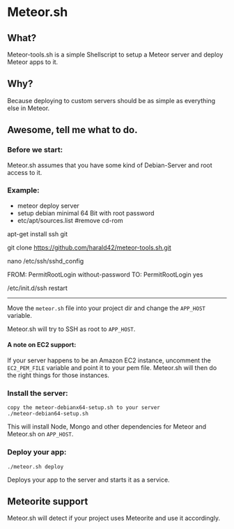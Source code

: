 # Meteor.sh

## What?

Meteor-tools.sh is a simple Shellscript to setup a Meteor server and deploy Meteor apps to it.

## Why?

Because deploying to custom servers should be as simple as everything else in Meteor.

## Awesome, tell me what to do.

### Before we start:

Meteor.sh assumes that you have some kind of Debian-Server and root access to it.

### Example:

* meteor deploy server
* setup debian minimal 64 Bit with root password
* etc/apt/sources.list  #remove cd-rom

apt-get install ssh git

git clone https://github.com/harald42/meteor-tools.sh.git

nano /etc/ssh/sshd_config

FROM:
PermitRootLogin without-password
TO:
PermitRootLogin yes

/etc/init.d/ssh restart

--------------------------------

Move the `meteor.sh` file into your project dir and change the `APP_HOST` variable.

Meteor.sh will try to SSH as root to `APP_HOST`.

#### A note on EC2 support:

If your server happens to be an Amazon EC2 instance, uncomment the `EC2_PEM_FILE` variable and point it to your pem file. Meteor.sh will then do the right things for those instances.

### Install the server:

```
copy the meteor-debianx64-setup.sh to your server
./meteor-debian64-setup.sh
```

This will install Node, Mongo and other dependencies for Meteor and Meteor.sh on `APP_HOST`.

### Deploy your app:

```
./meteor.sh deploy
```

Deploys your app to the server and starts it as a service.

## Meteorite support

Meteor.sh will detect if your project uses Meteorite and use it accordingly.
